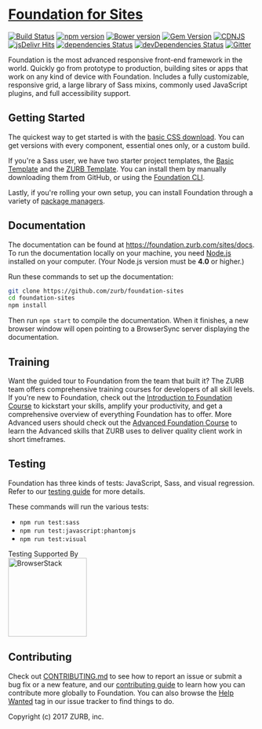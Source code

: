 # [Foundation for Sites](http://foundation.zurb.com)

[![Build Status](https://travis-ci.org/zurb/foundation-sites.svg?branch=develop)](https://travis-ci.org/zurb/foundation-sites)
[![npm version](https://badge.fury.io/js/foundation-sites.svg)](https://badge.fury.io/js/foundation-sites)
[![Bower version](https://badge.fury.io/bo/foundation-sites.svg)](https://badge.fury.io/bo/foundation-sites)
[![Gem Version](https://badge.fury.io/rb/foundation-rails.svg)](https://badge.fury.io/rb/foundation-rails)
[![CDNJS](https://img.shields.io/cdnjs/v/foundation.svg)](https://cdnjs.com/libraries/foundation)
[![jsDelivr Hits](https://data.jsdelivr.com/v1/package/npm/foundation-sites/badge?style=rounded)](https://www.jsdelivr.com/package/npm/foundation-sites)
[![dependencies Status](https://david-dm.org/zurb/foundation-sites/status.svg)](https://david-dm.org/zurb/foundation-sites)
[![devDependencies Status](https://david-dm.org/zurb/foundation-sites/dev-status.svg)](https://david-dm.org/zurb/foundation-sites?type=dev)
[![Gitter](https://badges.gitter.im/Join%20Chat.svg)](https://gitter.im/zurb/foundation-sites?utm_source=badge&utm_medium=badge&utm_campaign=pr-badge)

Foundation is the most advanced responsive front-end framework in the world. Quickly go from prototype to production, building sites or apps that work on any kind of device with Foundation. Includes a fully customizable, responsive grid, a large library of Sass mixins, commonly used JavaScript plugins, and full accessibility support.

## Getting Started

The quickest way to get started is with the [basic CSS download](http://foundation.zurb.com/sites/download/). You can get versions with every component, essential ones only, or a custom build.

If you're a Sass user, we have two starter project templates, the [Basic Template](https://github.com/zurb/foundation-sites-template) and the [ZURB Template](https://github.com/zurb/foundation-zurb-template). You can install them by manually downloading them from GitHub, or using the [Foundation CLI](https://github.com/zurb/foundation-cli).

Lastly, if you're rolling your own setup, you can install Foundation through a variety of [package managers](http://foundation.zurb.com/sites/docs/installation.html#package-managers).

## Documentation

The documentation can be found at <https://foundation.zurb.com/sites/docs>. To run the documentation locally on your machine, you need [Node.js](https://nodejs.org/en/) installed on your computer. (Your Node.js version must be **4.0** or higher.)

Run these commands to set up the documentation:

```bash
git clone https://github.com/zurb/foundation-sites
cd foundation-sites
npm install
```

Then run `npm start` to compile the documentation. When it finishes, a new browser window will open pointing to a BrowserSync server displaying the documentation.

## Training

Want the guided tour to Foundation from the team that built it? The ZURB team offers comprehensive training courses for developers of all skill levels. If you're new to Foundation, check out the [Introduction to Foundation Course](http://zurb.com/university/foundation-intro?utm_source=Github%20Repo&utm_medium=website&utm_campaign=readme&utm_content=readme%20training%20link) to kickstart your skills, amplify your productivity, and get a comprehensive overview of everything Foundation has to offer. More Advanced users should check out the [Advanced Foundation Course](http://zurb.com/university/advanced-foundation-training?utm_source=Github%20Repo&utm_medium=website&utm_campaign=readme&utm_content=readme%20training%20link) to learn the Advanced skills that ZURB uses to deliver quality client work in short timeframes.

## Testing

Foundation has three kinds of tests: JavaScript, Sass, and visual regression. Refer to our [testing guide](https://github.com/zurb/foundation-sites/wiki/Testing-Guide) for more details.

These commands will run the various tests:

- `npm run test:sass`
- `npm run test:javascript:phantomjs`
- `npm run test:visual`

Testing Supported By<br/>
<img width="160" src="http://foundation.zurb.com/sites/docs/assets/img/logos/browser-stack.svg" alt="BrowserStack"/>

## Contributing

Check out [CONTRIBUTING.md](CONTRIBUTING.md) to see how to report an issue or submit a bug fix or a new feature, and our  [contributing guide](http://foundation.zurb.com/develop/contribute.html) to learn how you can contribute more globally to Foundation. You can also browse the [Help Wanted](https://github.com/zurb/foundation-sites/labels/help%20wanted) tag in our issue tracker to find things to do.

Copyright (c) 2017 ZURB, inc.
